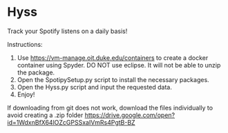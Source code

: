 # Hyss
Track your Spotify listens on a daily basis!

Instructions:
1. Use https://vm-manage.oit.duke.edu/containers to create a docker container using Spyder. 
   DO NOT use eclipse. It will not be able to unzip the package. 
2. Open the SpotipySetup.py script to install the necessary packages.
3. Open the Hyss.py script and input the requested data.
4. Enjoy!


If downloading from git does not work, download the files individually to avoid creating a .zip folder
https://drive.google.com/open?id=1WdxnBfX64lOZcGPSSxaIVmRs4PgtB-BZ
